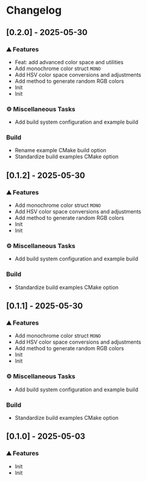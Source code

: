 # Changelog

## [0.2.0] - 2025-05-30

### <!-- 0 -->⛰️  Features

- Feat: add advanced color space and utilities
- Add monochrome color struct `MONO`
- Add HSV color space conversions and adjustments
- Add method to generate random RGB colors
- Init
- Init

### <!-- 7 -->⚙️ Miscellaneous Tasks

- Add build system configuration and example build

### Build

- Rename example CMake build option
- Standardize build examples CMake option

## [0.1.2] - 2025-05-30

### <!-- 0 -->⛰️  Features

- Add monochrome color struct `MONO`
- Add HSV color space conversions and adjustments
- Add method to generate random RGB colors
- Init
- Init

### <!-- 7 -->⚙️ Miscellaneous Tasks

- Add build system configuration and example build

### Build

- Standardize build examples CMake option

## [0.1.1] - 2025-05-30

### <!-- 0 -->⛰️  Features

- Add monochrome color struct `MONO`
- Add HSV color space conversions and adjustments
- Add method to generate random RGB colors
- Init
- Init

### <!-- 7 -->⚙️ Miscellaneous Tasks

- Add build system configuration and example build

### Build

- Standardize build examples CMake option

## [0.1.0] - 2025-05-03

### <!-- 0 -->⛰️  Features

- Init
- Init

<!-- WARP -->
